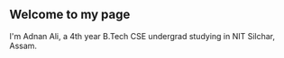 ## Welcome to my page

I'm Adnan Ali, a 4th year B.Tech CSE undergrad studying in NIT Silchar, Assam. 
